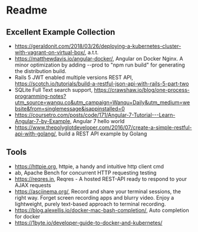 # Readme

## Excellent Example Collection
* https://geraldonit.com/2018/03/26/deploying-a-kubernetes-cluster-with-vagrant-on-virtual-box/, a.t.t.
* https://matthewdavis.io/angular-docker/, Angular on Docker Nginx. A minor optimization by adding --prod to "npm run build" for generating the distribution build.
* Rails 5 JWT enabled multiple versions REST API, https://scotch.io/tutorials/build-a-restful-json-api-with-rails-5-part-two
* SQLite Full Text search support, https://crawshaw.io/blog/one-process-programming-notes?utm_source=wanqu.co&utm_campaign=Wanqu+Daily&utm_medium=website&from=singlemessage&isappinstalled=0
* https://coursetro.com/posts/code/171/Angular-7-Tutorial---Learn-Angular-7-by-Example, Angular 7 hello world
* https://www.thepolyglotdeveloper.com/2016/07/create-a-simple-restful-api-with-golang/, build a REST API example by Golang

## Tools
* https://httpie.org, httpie, a handy and intuitive http client cmd
* ab, Apache Bench for concurrent HTTP requesting testing
* https://reqres.in, Reqres - A hosted REST-API ready to respond to your AJAX requests
* https://asciinema.org/, Record and share your terminal sessions, the right way. Forget screen recording apps and blurry video. Enjoy a lightweight, purely text-based approach to terminal recording.
* https://blog.alexellis.io/docker-mac-bash-completion/, Auto completion for docker
* https://1byte.io/developer-guide-to-docker-and-kubernetes/
